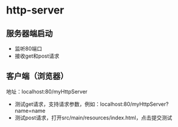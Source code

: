 # http-server

## 服务器端启动
- 监听80端口
- 接收get和post请求


## 客户端（浏览器）
地址：localhost:80/myHttpServer 

- 测试get请求，支持请求参数，例如：localhost:80/myHttpServer?name=name
- 测试post请求，打开src/main/resources/index.html，点击提交测试
